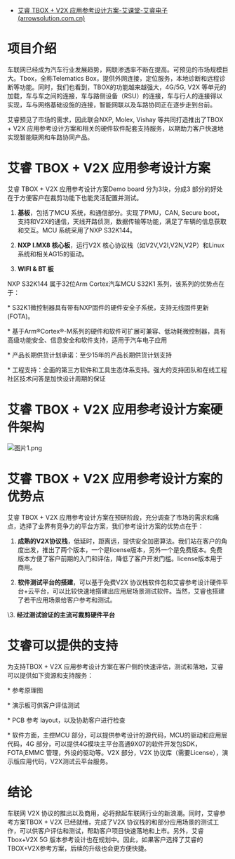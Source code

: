 - [艾睿 TBOX + V2X 应用参考设计方案-艾课堂-艾睿电子 (arrowsolution.com.cn)](https://arrowsolution.com.cn/index.php/Home/Detail/fangan/id/60.html)

# 项目介绍

车联网已经成为汽车行业发展趋势，网联渗透率不断在提高。可预见的市场规模巨大。Tbox，全称Telematics Box，提供外网连接，定位服务，本地诊断和远程诊断等功能。同时，我们也看到，TBOX的功能越来越强大，4G/5G, V2X 等单元的加载，车与车之间的连接，车与路侧设备（RSU）的连接，车与行人的连接得以实现，车与网络基础设施的连接，智能网联以及车路协同正在逐步走到台前。

艾睿预见了市场的需求，因此联合NXP, Molex, Vishay 等共同打造推出了TBOX + V2X 应用参考设计方案和相关的硬件软件配套支持服务，以期助力客户快速地实现智能联网和车路协同产品。

# 艾睿 TBOX + V2X 应用参考设计方案

艾睿 TBOX + V2X 应用参考设计方案Demo board 分为3块，分成3 部分的好处在于方便客户在裁剪功能下也能灵活配置并测试。

1. **基板**，包括了MCU 系统，和通信部分。实现了PMU，CAN, Secure boot，支持和V2X的通信，天线开路侦测，数据传输等功能，满足了车辆的信息获取和交互。MCU 系统采用了NXP S32K144。

2. **NXP I.MX8 核心板**，运行V2X 核心协议栈（如V2V,V2I,V2N,V2P）和Linux 系统和相关AG15的驱动。

3. **WIFI & BT 板**

NXP S32K144 属于32位Arm Cortex汽车MCU S32K1 系列，该系列的优势点在于：

\* S32K1微控制器具有带有NXP固件的硬件安全子系统，支持无线固件更新(FOTA)。

\* 基于Arm®Cortex®-M系列的硬件和软件可扩展可兼容、低功耗微控制器，具有高级功能安全、信息安全和软件支持，适用于汽车电子应用

\* 产品长期供货计划承诺：至少15年的产品长期供货计划支持

\* 工程支持：全面的第三方软件和工具生态体系支持。强大的支持团队和在线工程社区技术问答是加快设计周期的保证

# 艾睿 TBOX + V2X 应用参考设计方案硬件架构



![图片1.png](https://arrowsolution.com.cn/ueditor/php/upload/image/20210528/1622171912926981.png)

# 艾睿 TBOX + V2X 应用参考设计方案的优势点

艾睿 TBOX + V2X 应用参考设计方案在预研阶段，充分调查了市场的需求和痛点，选择了业界有竞争力的平台方案，我们参考设计方案的优势点在于：

1.  **成熟的V2X协议栈**，低延时，距离远，提供安全加密算法。我们站在客户的角度出发，推出了两个版本，一个是license版本，另外一个是免费版本。免费版本方便了客户前期的入门和评估，降低了客户开发门槛。license版本用于商用。

2. **软件测试平台的搭建**，可以基于免费V2X 协议栈软件包和艾睿参考设计硬件平台+云平台，可以比较快速地搭建出应用层场景测试软件。当然，艾睿也搭建了若干应用场景给客户参考和测试。

\3.  **经过测试验证的主流可裁剪硬件平台**

# 艾睿可以提供的支持

为支持TBOX + V2X 应用参考设计方案在客户侧的快速评估，测试和落地，艾睿可以提供如下资源和支持服务：

\* 参考原理图

\* 演示板可供客户评估测试

\* PCB 参考 layout，以及协助客户进行检查

\* 软件方面，主控MCU 部分，可以提供参考设计的源代码，MCU的驱动和应用层代码，4G 部分，可以提供4G模块主平台高通9X07的软件开发包SDK，FOTA,EMMC 管理，外设的驱动等。V2X 部分，V2X 协议库（需要License），演示版应用代码，V2X测试云平台服务。

# 结论

车联网 V2X 协议的推出以及商用，必将掀起车联网行业的新浪潮。同时，艾睿参考方案TBOX + V2X  已经就绪，完成了V2X 协议栈的和部分应用场景的测试工作，可以供客户评估和测试，帮助客户项目快速落地和上市。另外，艾睿 Tbox+V2X 5G 版本参考设计也在规划中。因此，如果客户选择了艾睿的TBOX+V2X参考方案，后续的升级也会更方便快捷。